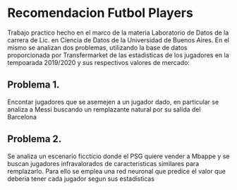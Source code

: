 # Recomendacion Futbol Players
Trabajo practico hecho en el marco de la materia Laboratorio de Datos de la carrera de Lic. en Ciencia de Datos de la Universidad de Buenos Aires.
En el mismo se analizan dos problemas, utilizando la base de datos proporcionada por Transfermarket de las estadisticas de los jugadores en la tempoarada 2019/2020 y sus respectivos valores de mercado:
## Problema 1.
Encontar jugadores que se asemejen a un jugador dado, en particular se analiza a Messi buscando un remplazante natural por su salida del Barcelona
## Problema 2.
Se analiza un escenario ficcticio donde el PSG quiere vender a Mbappe y se buscan jugadores infravalorados de caracteristicas similares para remplazarlo. Para ello se emplea una red neuronal que predice el valor que deberia tener cada jugador segun sus estadisticas 
